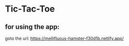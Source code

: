 # Tic-Tac-Toe



## for using the app:

goto the url: https://mellifluous-hamster-f30d1b.netlify.app/